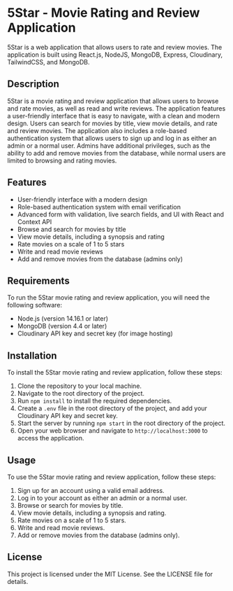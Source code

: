 # 5Star - Movie Rating and Review Application

5Star is a web application that allows users to rate and review movies. The application is built using React.js, NodeJS, MongoDB, Express, Cloudinary, TailwindCSS, and MongoDB.

## Description

5Star is a movie rating and review application that allows users to browse and rate movies, as well as read and write reviews. The application features a user-friendly interface that is easy to navigate, with a clean and modern design. Users can search for movies by title, view movie details, and rate and review movies. The application also includes a role-based authentication system that allows users to sign up and log in as either an admin or a normal user. Admins have additional privileges, such as the ability to add and remove movies from the database, while normal users are limited to browsing and rating movies.

## Features

- User-friendly interface with a modern design
- Role-based authentication system with email verification
- Advanced form with validation, live search fields, and UI with React and Context API
- Browse and search for movies by title
- View movie details, including a synopsis and rating
- Rate movies on a scale of 1 to 5 stars
- Write and read movie reviews
- Add and remove movies from the database (admins only)

## Requirements

To run the 5Star movie rating and review application, you will need the following software:

- Node.js (version 14.16.1 or later)
- MongoDB (version 4.4 or later)
- Cloudinary API key and secret key (for image hosting)

## Installation

To install the 5Star movie rating and review application, follow these steps:

1. Clone the repository to your local machine.
2. Navigate to the root directory of the project.
3. Run `npm install` to install the required dependencies.
4. Create a `.env` file in the root directory of the project, and add your Cloudinary API key and secret key.
5. Start the server by running `npm start` in the root directory of the project.
6. Open your web browser and navigate to `http://localhost:3000` to access the application.

## Usage

To use the 5Star movie rating and review application, follow these steps:

1. Sign up for an account using a valid email address.
2. Log in to your account as either an admin or a normal user.
3. Browse or search for movies by title.
4. View movie details, including a synopsis and rating.
5. Rate movies on a scale of 1 to 5 stars.
6. Write and read movie reviews.
7. Add or remove movies from the database (admins only).

## License

This project is licensed under the MIT License. See the LICENSE file for details.
